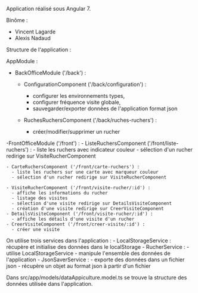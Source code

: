 Application réalisé sous Angular 7.

Binôme :
  - Vincent Lagarde
  - Alexis Nadaud


Structure de l'application : 

AppModule :
  - BackOfficeModule ('/back') :
    - ConfigurationComponent ('/back/configuration') :
      - configurer les environnements types, 
      - configurer fréquence visite globale, 
      - sauvegarder/exporter données de l'application format json
      
    - RuchesRuchersComponent ('/back/ruches-ruchers') :
      - créer/modifier/supprimer un rucher
      
  -FrontOfficeModule ('/front') :
    - ListeRuchersComponent ('/front/liste-ruchers') :
      - liste les ruchers avec indicateur couleur
      - sélection d'un rucher redirige sur VisiteRucherComponent
      
    - CarteRuchersComponent ('/front/carte-ruchers') : 
      - liste les ruchers sur une carte avec marqueur couleur
      - sélection d'un rucher redirige sur VisiteRucherComponent
      
    - VisiteRucherComponent ('/front/visite-rucher/:id') : 
      - affiche les informations du rucher
      - listage des visites
      - sélection d'une visite redirige sur DetailsVisiteComponent
      - création d'une visite redirige sur CreerVisiteComponent
    - DetailsVisiteComponent ('/front/visite-rucher/:id') : 
      - affiche les détails d'une visite d'un rucher
    - CreerVisiteComponent ('/front/creer-visite/:id') : 
      - créer une visite


On utilise trois services dans l'application : 
    - LocalStorageService : récupère et initialise des données dans le localStorage
    - RucherService : 
        - utilise LocalStorageService
        - manipule l'ensemble des données de l'application
    - JsonSaverService : 
        - exporte des données dans un fichier json
        - récupère un objet au format json à partir d'un fichier

 
Dans src/app/models/dataAppiculture.model.ts se trouve la structure des données utilisée dans l'application.

